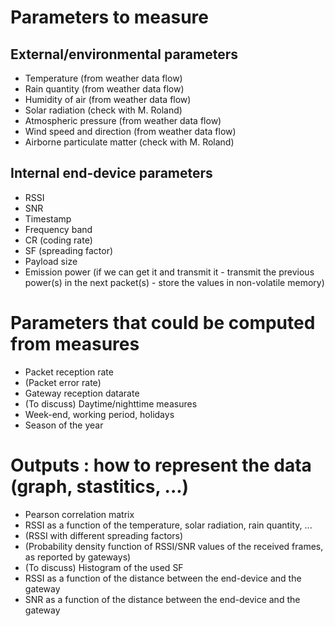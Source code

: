 # Parameters to measure

## External/environmental parameters

* Temperature (from weather data flow)
* Rain quantity (from weather data flow)
* Humidity of air (from weather data flow)
* Solar radiation (check with M. Roland)
* Atmospheric pressure (from weather data flow)
* Wind speed and direction (from weather data flow)
* Airborne particulate matter (check with M. Roland)


## Internal end-device parameters

* RSSI
* SNR
* Timestamp
* Frequency band
* CR (coding rate)
* SF (spreading factor)
* Payload size
* Emission power (if we can get it and transmit it - transmit the previous power(s) in the next packet(s) - store the values in non-volatile memory)


# Parameters that could be computed from measures

* Packet reception rate
* (Packet error rate)
* Gateway reception datarate
* (To discuss) Daytime/nighttime measures
* Week-end, working period, holidays
* Season of the year


# Outputs : how to represent the data (graph, stastitics, ...)

* Pearson correlation matrix
* RSSI as a function of the temperature, solar radiation, rain quantity, ...
* (RSSI with different spreading factors)
* (Probability density function of RSSI/SNR values of the received frames, as reported by gateways)
* (To discuss) Histogram of the used SF 
* RSSI as a function of the distance between the end-device and the gateway
* SNR as a function of the distance between the end-device and the gateway
